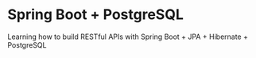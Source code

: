 # Spring Boot + PostgreSQL

Learning how to build RESTful APIs with Spring Boot + JPA + Hibernate + PostgreSQL
